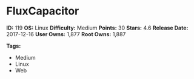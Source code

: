 # FluxCapacitor

**ID:** 119
**OS:** Linux
**Difficulty:** Medium
**Points:** 30
**Stars:** 4.6
**Release Date:** 2017-12-16
**User Owns:** 1,877
**Root Owns:** 1,887

**Tags:**
- Medium
- Linux
- Web

